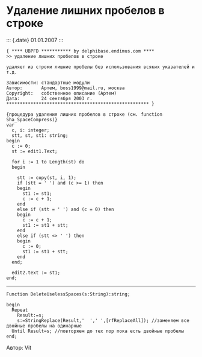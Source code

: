 Удаление лишних пробелов в строке
=================================

::: {.date}
01.01.2007
:::

    { **** UBPFD *********** by delphibase.endimus.com ****
    >> удаление лишних пробелов в строке
     
    удаляет из строки лишние пробелы без использования всяких указателей и т.д.
     
    Зависимости: стандартные модули
    Автор:       Артем, boss1999@mail.ru, москва
    Copyright:   собственное описание (Артем)
    Дата:        24 сентября 2003 г.
    ***************************************************** }
     
    {процедура удаления лишних пробелов в строке (см. function Sha_SpaceCompress)}
    var
      c, i: integer;
      stt, st, st1: string;
    begin
      c := 0;
      st := edit1.Text;
     
      for i := 1 to Length(st) do
      begin
     
        stt := copy(st, i, 1);
        if (stt = ' ') and (c >= 1) then
        begin
          st1 := st1;
          c := c + 1;
        end
        else if (stt = ' ') and (c = 0) then
        begin
          c := c + 1;
          st1 := st1 + stt;
        end
        else if (stt <> ' ') then
        begin
          c := 0;
          st1 := st1 + stt;
        end
      end;
     
      edit2.text := st1;
    end;

------------------------------------------------------------------------

    Function DeleteUselessSpaces(s:String):string;

    begin
      Repeat
        Result:=s;
        s:=StringReplace(Result,'  ',' ',[rfReplaceAll]); //заменяем все двойные пробелы на одинарные
      Until Result=s; //повторяем до тех пор пока есть двойные пробелы 
    end;

Автор: Vit
